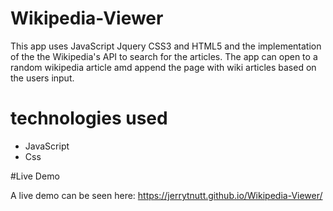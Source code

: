 # Wikipedia-Viewer

This app uses JavaScript Jquery CSS3 and HTML5 and the implementation of the the Wikipedia's API to search for the articles. The app can open to a random wikipedia article amd append the page with wiki articles based on the users input.

# technologies used

<ul>
<li>JavaScript</li>
<li>Css</li>

</ul>

#Live Demo

A live demo can be seen here: https://jerrytnutt.github.io/Wikipedia-Viewer/

